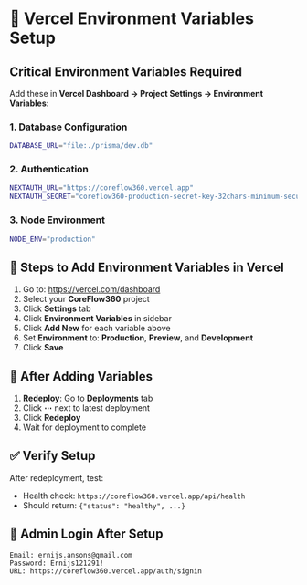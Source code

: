 # 🔧 Vercel Environment Variables Setup

## Critical Environment Variables Required

Add these in **Vercel Dashboard → Project Settings → Environment Variables**:

### 1. **Database Configuration**
```bash
DATABASE_URL="file:./prisma/dev.db"
```

### 2. **Authentication**
```bash
NEXTAUTH_URL="https://coreflow360.vercel.app"
NEXTAUTH_SECRET="coreflow360-production-secret-key-32chars-minimum-security"
```

### 3. **Node Environment**
```bash
NODE_ENV="production"
```

## 🚀 Steps to Add Environment Variables in Vercel

1. Go to: https://vercel.com/dashboard
2. Select your **CoreFlow360** project
3. Click **Settings** tab
4. Click **Environment Variables** in sidebar
5. Click **Add New** for each variable above
6. Set **Environment** to: **Production**, **Preview**, and **Development**
7. Click **Save**

## 🔄 After Adding Variables

1. **Redeploy**: Go to **Deployments** tab
2. Click **⋯** next to latest deployment
3. Click **Redeploy**
4. Wait for deployment to complete

## ✅ Verify Setup

After redeployment, test:
- Health check: `https://coreflow360.vercel.app/api/health`
- Should return: `{"status": "healthy", ...}`

## 🔑 Admin Login After Setup

```
Email: ernijs.ansons@gmail.com
Password: Ernijs121291!
URL: https://coreflow360.vercel.app/auth/signin
```